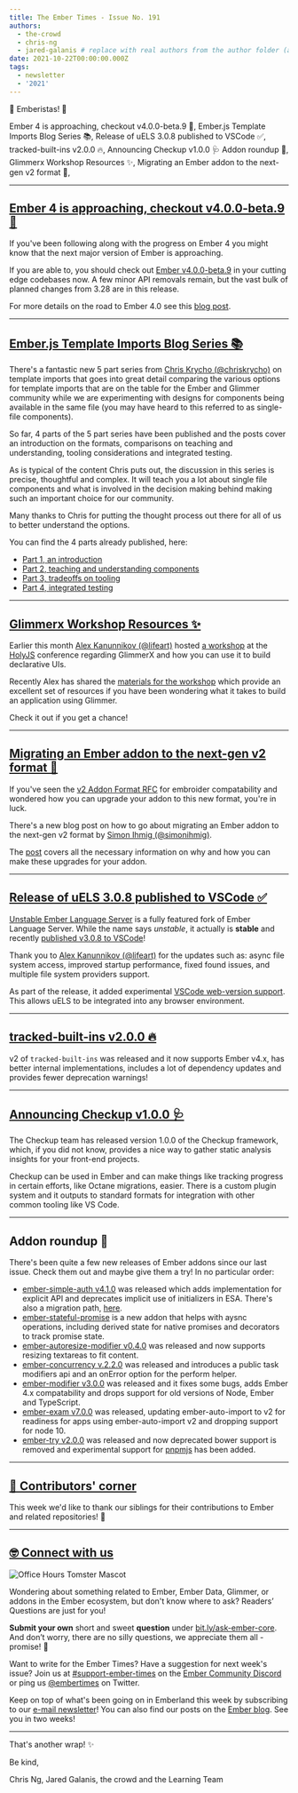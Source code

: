 ```yaml
---
title: The Ember Times - Issue No. 191
authors:
  - the-crowd
  - chris-ng
  - jared-galanis # replace with real authors from the author folder (add yourself if you're not there)
date: 2021-10-22T00:00:00.000Z
tags:
  - newsletter
  - '2021'
---
```


👋 Emberistas! 🐹

<SOME-INTRO-HERE-TO-KEEP-THEM-SUBSCRIBERS-READING>
Ember 4 is approaching, checkout v4.0.0-beta.9 🐹,
Ember.js Template Imports Blog Series 📚,
Release of uELS 3.0.8 published to VSCode ✅,
tracked-built-ins v2.0.0 🔥,
Announcing Checkup v1.0.0 🩺
Addon roundup 🙌,
Glimmerx Workshop Resources ✨,
Migrating an Ember addon to the next-gen v2 format 🚀,

---

## [Ember 4 is approaching, checkout v4.0.0-beta.9 🐹](https://twitter.com/mixonic/status/1458594719093694466)

If you've been following along with the progress on Ember 4 you might know that the next major version of Ember is approaching.

If you are able to, you should check out [Ember v4.0.0-beta.9](https://github.com/emberjs/ember.js/releases/tag/v4.0.0-beta.9) in your cutting edge codebases now. A few minor API removals remain, but the vast bulk of planned changes from 3.28 are in this release.

For more details on the road to Ember 4.0 see this [blog post](https://blog.emberjs.com/the-road-to-ember-4-0/).

---

## [Ember.js Template Imports Blog Series 📚](https://v5.chriskrycho.com/journal/ember-template-imports/)

There's a fantastic new 5 part series from [Chris Krycho (@chriskrycho)](https://github.com/chriskrycho) on template imports that goes into great detail comparing the various options for template imports that are on the table for the Ember and Glimmer community while we are experimenting with designs for components being available in the same file (you may have heard to this referred to as single-file components).

So far, 4 parts of the 5 part series have been published and the posts cover an introduction on the formats, comparisons on teaching and understanding, tooling considerations and integrated testing.

As is typical of the content Chris puts out, the discussion in this series is precise, thoughtful and complex. It will teach you a lot about single file components and what is involved in the decision making behind making such an important choice for our community.

Many thanks to Chris for putting the thought process out there for all of us to better understand the options.

You can find the 4 parts already published, here:

- [Part 1, an introduction](https://v5.chriskrycho.com/journal/ember-template-imports/part-1/)
- [Part 2, teaching and understanding components](https://v5.chriskrycho.com/journal/ember-template-imports/part-2/)
- [Part 3, tradeoffs on tooling](https://v5.chriskrycho.com/journal/ember-template-imports/part-3/)
- [Part 4, integrated testing](https://v5.chriskrycho.com/journal/ember-template-imports/part-4/)

---

## [Glimmerx Workshop Resources ✨](https://twitter.com/vaier/status/1456309739017707521)

Earlier this month [Alex Kanunnikov (@lifeart)](https://github.com/lifeart) hosted [a workshop](https://holyjs-moscow.ru/talks/workshop-glimmerx-declarative-ui-i-derived-reactivity-in-27kb/) at the [HolyJS](https://holyjs-moscow.ru/) conference regarding GlimmerX and how you can use it to build declarative UIs.

Recently Alex has shared the [materials for the workshop](https://github.com/lifeart/glimmerx-workshop) which provide an excellent set of resources if you have been wondering what it takes to build an application using Glimmer.

Check it out if you get a chance!

---

## [Migrating an Ember addon to the next-gen v2 format 🚀](https://twitter.com/simonihmig/status/1457797305608781826)

If you've seen the [v2 Addon Format RFC](https://emberjs.github.io/rfcs/0507-embroider-v2-package-format.html) for embroider compatability and wondered how you can upgrade your addon to this new format, you're in luck.

There's a new blog post on how to go about migrating an Ember addon to the next-gen v2 format by [Simon Ihmig (@simonihmig)](https://github.com/simonihmig).

The [post](https://www.kaliber5.de/en/blog/v2-addon_en) covers all the necessary information on why and how you can make these upgrades for your addon.

---

## [Release of uELS 3.0.8 published to VSCode ✅](https://discord.com/channels/480462759797063690/480499624663056390/896699510888226826)

[Unstable Ember Language Server](https://marketplace.visualstudio.com/items?itemName=lifeart.vscode-ember-unstable) is a fully featured fork of Ember Language Server. While the name says _unstable_, it actually is **stable** and recently [published v3.0.8 to VSCode](https://marketplace.visualstudio.com/items?itemName=lifeart.vscode-ember-unstable)!

Thank you to [Alex Kanunnikov (@lifeart)](https://github.com/lifeart) for the updates such as: async file system access, improved startup performance, fixed found issues, and multiple file system providers support.

As part of the release, it added experimental [VSCode web-version support](https://code.visualstudio.com/api/extension-guides/web-extensions). This allows uELS to be integrated into any browser environment.

---

## [tracked-built-ins v2.0.0 🔥](https://github.com/tracked-tools/tracked-built-ins/releases/tag/v2.0.0)

v2 of `tracked-built-ins` was released and it now supports Ember v4.x, has better internal implementations, includes a lot of dependency updates and provides fewer deprecation warnings!

---

## [Announcing Checkup v1.0.0 🩺](https://www.linkedin.com/pulse/announcing-checkup-10-steve-calvert/)

The Checkup team has released version 1.0.0 of the Checkup framework, which, if you did not know, provides a nice way to gather static analysis insights for your front-end projects.

Checkup can be used in Ember and can make things like tracking progress in certain efforts, like Octane migrations, easier. There is a custom plugin system and it outputs to standard formats for integration with other common tooling like VS Code.

---

## Addon roundup 🙌

There's been quite a few new releases of Ember addons since our last issue. Check them out and maybe give them a try! In no particular order:

- [ember-simple-auth v4.1.0](https://github.com/simplabs/ember-simple-auth/releases/tag/4.1.0) was released which adds implementation for explicit API and deprecates implicit use of initializers in ESA. There's also a migration path, [here](https://github.com/simplabs/ember-simple-auth/blob/master/guides/upgrade-to-v4.md).
- [ember-stateful-promise](https://github.com/snewcomer/ember-stateful-promise) is a new addon that helps with aysnc operations, including derived state for native promises and decorators to track promise state.
- [ember-autoresize-modifier v0.4.0](https://github.com/jelhan/ember-autoresize-modifier/releases/tag/v0.4.0) was released and now supports resizing textareas to fit content.
- [ember-concurrency v.2.2.0](https://github.com/machty/ember-concurrency/releases/tag/2.2.0) was released and introduces a public task modifiers api and an onError option for the perform helper.
- [ember-modifier v3.0.0](https://github.com/ember-modifier/ember-modifier/releases/tag/v3.0.0) was released and it fixes some bugs, adds Ember 4.x compatability and drops support for old versions of Node, Ember and TypeScript.
- [ember-exam v7.0.0](https://github.com/ember-cli/ember-exam/releases/tag/v7.0.0) was released, updating ember-auto-import to v2 for readiness for apps using ember-auto-import v2 and dropping support for node 10.
- [ember-try v2.0.0](https://github.com/ember-cli/ember-try/releases/tag/v2.0.0) was released and now deprecated bower support is removed and experimental support for [pnpmjs](https://twitter.com/pnpmjs) has been added.

---

## [👏 Contributors' corner](https://guides.emberjs.com/release/contributing/repositories/)

<p>This week we'd like to thank our siblings for their contributions to Ember and related repositories! 💖</p>

---

## [🤓 Connect with us](https://docs.google.com/forms/d/e/1FAIpQLScqu7Lw_9cIkRtAiXKitgkAo4xX_pV1pdCfMJgIr6Py1V-9Og/viewform)

<div class="blog-row">
  <img class="float-right small transparent padded" alt="Office Hours Tomster Mascot" title="Readers' Questions" src="/images/tomsters/officehours.png" />

  <p>Wondering about something related to Ember, Ember Data, Glimmer, or addons in the Ember ecosystem, but don't know where to ask? Readers’ Questions are just for you!</p>

  <p><strong>Submit your own</strong> short and sweet <strong>question</strong> under <a href="https://bit.ly/ask-ember-core" target="rq">bit.ly/ask-ember-core</a>. And don’t worry, there are no silly questions, we appreciate them all - promise! 🤞</p>

  <p>Want to write for the Ember Times? Have a suggestion for next week's issue? Join us at <a href="https://discordapp.com/channels/480462759797063690/485450546887786506">#support-ember-times</a> on the <a href="https://discord.gg/emberjs">Ember Community Discord</a> or ping us <a href="https://twitter.com/embertimes">@embertimes</a> on Twitter.</p>

  <p>Keep on top of what's been going on in Emberland this week by subscribing to our <a href="https://embertimes.substack.com/">e-mail newsletter</a>! You can also find our posts on the <a href="https://blog.emberjs.com/tag/newsletter">Ember blog</a>. See you in two weeks!</p>
</div>

---

That's another wrap! ✨

Be kind,

Chris Ng, Jared Galanis, the crowd and the Learning Team
